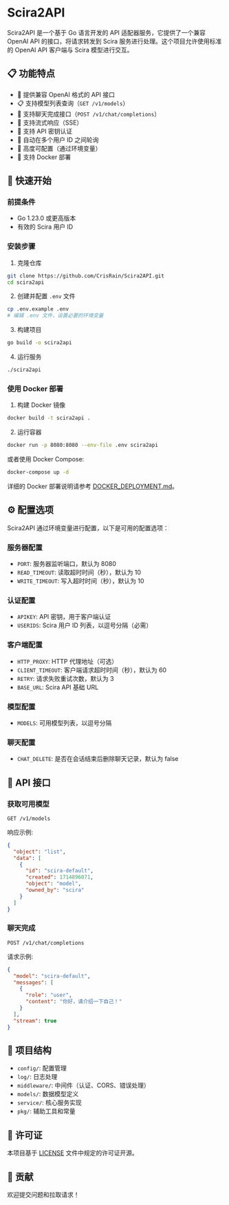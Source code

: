 # Scira2API

Scira2API 是一个基于 Go 语言开发的 API 适配器服务，它提供了一个兼容 OpenAI API 的接口，将请求转发到 Scira 服务进行处理。这个项目允许使用标准的 OpenAI API 客户端与 Scira 模型进行交互。

## 📋 功能特点

- 🔄 提供兼容 OpenAI 格式的 API 接口
- 📋 支持模型列表查询（`GET /v1/models`）
- 💬 支持聊天完成接口（`POST /v1/chat/completions`）
- 🌊 支持流式响应（SSE）
- 🔑 支持 API 密钥认证
- 🔄 自动在多个用户 ID 之间轮询
- 🔧 高度可配置（通过环境变量）
- 🐳 支持 Docker 部署

## 🚀 快速开始

### 前提条件

- Go 1.23.0 或更高版本
- 有效的 Scira 用户 ID

### 安装步骤

1. 克隆仓库

```bash
git clone https://github.com/CrisRain/Scira2API.git
cd scira2api
```

2. 创建并配置 `.env` 文件

```bash
cp .env.example .env
# 编辑 .env 文件，设置必要的环境变量
```

3. 构建项目

```bash
go build -o scira2api
```

4. 运行服务

```bash
./scira2api
```

### 使用 Docker 部署

1. 构建 Docker 镜像

```bash
docker build -t scira2api .
```

2. 运行容器

```bash
docker run -p 8080:8080 --env-file .env scira2api
```

或者使用 Docker Compose:

```bash
docker-compose up -d
```

详细的 Docker 部署说明请参考 [DOCKER_DEPLOYMENT.md](DOCKER_DEPLOYMENT.md)。

## ⚙️ 配置选项

Scira2API 通过环境变量进行配置，以下是可用的配置选项：

### 服务器配置

- `PORT`: 服务器监听端口，默认为 8080
- `READ_TIMEOUT`: 读取超时时间（秒），默认为 10
- `WRITE_TIMEOUT`: 写入超时时间（秒），默认为 10

### 认证配置

- `APIKEY`: API 密钥，用于客户端认证
- `USERIDS`: Scira 用户 ID 列表，以逗号分隔（必需）

### 客户端配置

- `HTTP_PROXY`: HTTP 代理地址（可选）
- `CLIENT_TIMEOUT`: 客户端请求超时时间（秒），默认为 60
- `RETRY`: 请求失败重试次数，默认为 3
- `BASE_URL`: Scira API 基础 URL

### 模型配置

- `MODELS`: 可用模型列表，以逗号分隔

### 聊天配置

- `CHAT_DELETE`: 是否在会话结束后删除聊天记录，默认为 false

## 🔗 API 接口

### 获取可用模型

```
GET /v1/models
```

响应示例:

```json
{
  "object": "list",
  "data": [
    {
      "id": "scira-default",
      "created": 1714896071,
      "object": "model",
      "owned_by": "scira"
    }
  ]
}
```

### 聊天完成

```
POST /v1/chat/completions
```

请求示例:

```json
{
  "model": "scira-default",
  "messages": [
    {
      "role": "user",
      "content": "你好，请介绍一下自己！"
    }
  ],
  "stream": true
}
```

## 🧩 项目结构

- `config/`: 配置管理
- `log/`: 日志处理
- `middleware/`: 中间件（认证、CORS、错误处理）
- `models/`: 数据模型定义
- `service/`: 核心服务实现
- `pkg/`: 辅助工具和常量

## 📝 许可证

本项目基于 [LICENSE](LICENSE) 文件中规定的许可证开源。

## 🤝 贡献

欢迎提交问题和拉取请求！